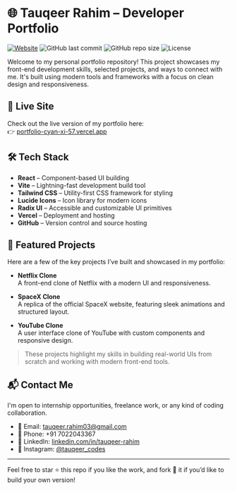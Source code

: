 # 🌐 Tauqeer Rahim – Developer Portfolio

[![Website](https://img.shields.io/website?url=https%3A%2F%2Fportfolio-cyan-xi-57.vercel.app&label=Live%20Portfolio&style=flat-square&color=brightgreen)](https://portfolio-cyan-xi-57.vercel.app)
![GitHub last commit](https://img.shields.io/github/last-commit/tauqeer-rahim/portfolio?style=flat-square)
![GitHub repo size](https://img.shields.io/github/repo-size/tauqeer-rahim/portfolio?style=flat-square)
![License](https://img.shields.io/github/license/tauqeer-rahim/portfolio?style=flat-square)

Welcome to my personal portfolio repository! This project showcases my front-end development skills, selected projects, and ways to connect with me. It's built using modern tools and frameworks with a focus on clean design and responsiveness.

## 🚀 Live Site

Check out the live version of my portfolio here:  
👉 [portfolio-cyan-xi-57.vercel.app](https://portfolio-cyan-xi-57.vercel.app)

## 🛠️ Tech Stack

- **React** – Component-based UI building  
- **Vite** – Lightning-fast development build tool  
- **Tailwind CSS** – Utility-first CSS framework for styling  
- **Lucide Icons** – Icon library for modern icons  
- **Radix UI** – Accessible and customizable UI primitives  
- **Vercel** – Deployment and hosting  
- **GitHub** – Version control and source hosting

## 💼 Featured Projects

Here are a few of the key projects I’ve built and showcased in my portfolio:

- **Netflix Clone**  
  A front-end clone of Netflix with a modern UI and responsiveness.

- **SpaceX Clone**  
  A replica of the official SpaceX website, featuring sleek animations and structured layout.

- **YouTube Clone**  
  A user interface clone of YouTube with custom components and responsive design.

> These projects highlight my skills in building real-world UIs from scratch and working with modern front-end tools.

## 📬 Contact Me

I'm open to internship opportunities, freelance work, or any kind of coding collaboration.

- 📧 Email: [tauqeer.rahim03@gmail.com](mailto:tauqeer.rahim03@gmail.com)  
- 📱 Phone: +91 7022043367  
- 💼 LinkedIn: [linkedin.com/in/tauqeer-rahim](https://www.linkedin.com/in/tauqeer-rahim)  
- 📸 Instagram: [@tauqeer_codes](https://www.instagram.com/tauqeer_codes)

---

Feel free to star ⭐ this repo if you like the work, and fork 🍴 it if you’d like to build your own version!
